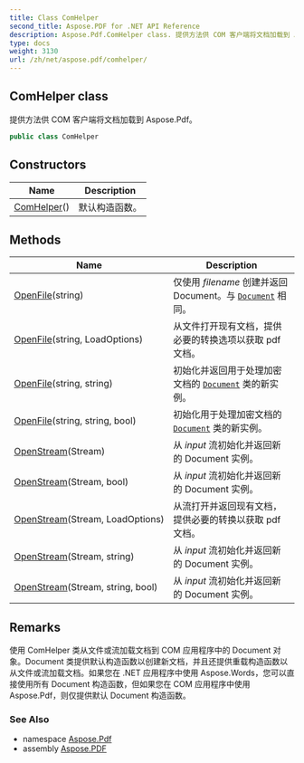 ```yaml
---
title: Class ComHelper
second_title: Aspose.PDF for .NET API Reference
description: Aspose.Pdf.ComHelper class. 提供方法供 COM 客户端将文档加载到 Aspose.Pdf
type: docs
weight: 3130
url: /zh/net/aspose.pdf/comhelper/
---
```

## ComHelper class

提供方法供 COM 客户端将文档加载到 Aspose.Pdf。

```csharp
public class ComHelper
```

## Constructors

| Name | Description |
| --- | --- |
| [ComHelper](comhelper/)() | 默认构造函数。 |

## Methods

| Name | Description |
| --- | --- |
| [OpenFile](../../aspose.pdf/comhelper/openfile/#openfile)(string) | 仅使用 *filename* 创建并返回 Document。与 [`Document`](../document/document/) 相同。 |
| [OpenFile](../../aspose.pdf/comhelper/openfile/#openfile_1)(string, LoadOptions) | 从文件打开现有文档，提供必要的转换选项以获取 pdf 文档。 |
| [OpenFile](../../aspose.pdf/comhelper/openfile/#openfile_2)(string, string) | 初始化并返回用于处理加密文档的 [`Document`](../document/) 类的新实例。 |
| [OpenFile](../../aspose.pdf/comhelper/openfile/#openfile_3)(string, string, bool) | 初始化用于处理加密文档的 [`Document`](../document/) 类的新实例。 |
| [OpenStream](../../aspose.pdf/comhelper/openstream/#openstream)(Stream) | 从 *input* 流初始化并返回新的 Document 实例。 |
| [OpenStream](../../aspose.pdf/comhelper/openstream/#openstream_2)(Stream, bool) | 从 *input* 流初始化并返回新的 Document 实例。 |
| [OpenStream](../../aspose.pdf/comhelper/openstream/#openstream_1)(Stream, LoadOptions) | 从流打开并返回现有文档，提供必要的转换以获取 pdf 文档。 |
| [OpenStream](../../aspose.pdf/comhelper/openstream/#openstream_3)(Stream, string) | 从 *input* 流初始化并返回新的 Document 实例。 |
| [OpenStream](../../aspose.pdf/comhelper/openstream/#openstream_4)(Stream, string, bool) | 从 *input* 流初始化并返回新的 Document 实例。 |

## Remarks

使用 ComHelper 类从文件或流加载文档到 COM 应用程序中的 Document 对象。Document 类提供默认构造函数以创建新文档，并且还提供重载构造函数以从文件或流加载文档。如果您在 .NET 应用程序中使用 Aspose.Words，您可以直接使用所有 Document 构造函数，但如果您在 COM 应用程序中使用 Aspose.Pdf，则仅提供默认 Document 构造函数。

### See Also

* namespace [Aspose.Pdf](../../aspose.pdf/)
* assembly [Aspose.PDF](../../)